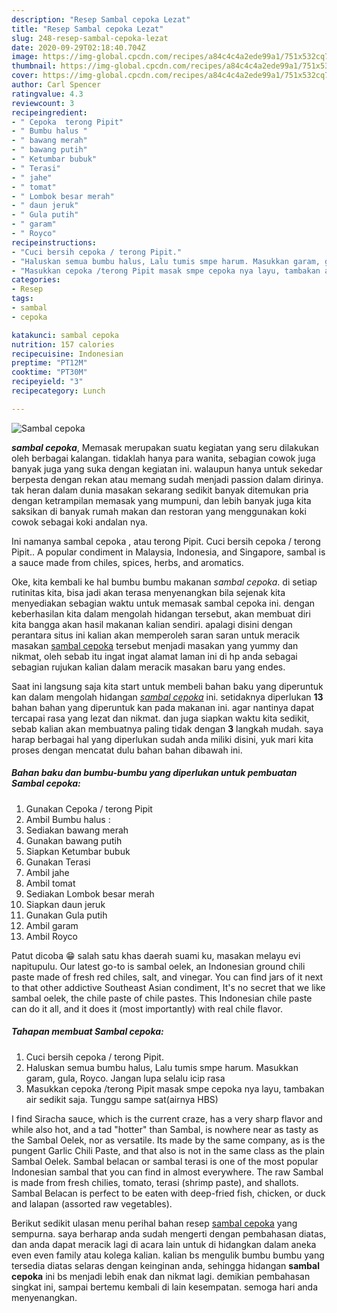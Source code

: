 ```yaml
---
description: "Resep Sambal cepoka Lezat"
title: "Resep Sambal cepoka Lezat"
slug: 248-resep-sambal-cepoka-lezat
date: 2020-09-29T02:18:40.704Z
image: https://img-global.cpcdn.com/recipes/a84c4c4a2ede99a1/751x532cq70/sambal-cepoka-foto-resep-utama.jpg
thumbnail: https://img-global.cpcdn.com/recipes/a84c4c4a2ede99a1/751x532cq70/sambal-cepoka-foto-resep-utama.jpg
cover: https://img-global.cpcdn.com/recipes/a84c4c4a2ede99a1/751x532cq70/sambal-cepoka-foto-resep-utama.jpg
author: Carl Spencer
ratingvalue: 4.3
reviewcount: 3
recipeingredient:
- " Cepoka  terong Pipit"
- " Bumbu halus "
- " bawang merah"
- " bawang putih"
- " Ketumbar bubuk"
- " Terasi"
- " jahe"
- " tomat"
- " Lombok besar merah"
- " daun jeruk"
- " Gula putih"
- " garam"
- " Royco"
recipeinstructions:
- "Cuci bersih cepoka / terong Pipit."
- "Haluskan semua bumbu halus, Lalu tumis smpe harum. Masukkan garam, gula, Royco. Jangan lupa selalu icip rasa"
- "Masukkan cepoka /terong Pipit masak smpe cepoka nya layu, tambakan air sedikit saja. Tunggu sampe sat(airnya HBS)"
categories:
- Resep
tags:
- sambal
- cepoka

katakunci: sambal cepoka 
nutrition: 157 calories
recipecuisine: Indonesian
preptime: "PT12M"
cooktime: "PT30M"
recipeyield: "3"
recipecategory: Lunch

---
```



![Sambal cepoka](https://img-global.cpcdn.com/recipes/a84c4c4a2ede99a1/751x532cq70/sambal-cepoka-foto-resep-utama.jpg)

<b><i>sambal cepoka</i></b>, Memasak merupakan suatu kegiatan yang seru dilakukan oleh berbagai kalangan. tidaklah hanya para wanita, sebagian cowok juga banyak juga yang suka dengan kegiatan ini. walaupun hanya untuk sekedar berpesta dengan rekan atau memang sudah menjadi passion dalam dirinya. tak heran dalam dunia masakan sekarang sedikit banyak ditemukan pria dengan ketrampilan memasak yang mumpuni, dan lebih banyak juga kita saksikan di banyak rumah makan dan restoran yang menggunakan koki cowok sebagai koki andalan nya.

Ini namanya sambal cepoka , atau terong Pipit. Cuci bersih cepoka / terong Pipit.. A popular condiment in Malaysia, Indonesia, and Singapore, sambal is a sauce made from chiles, spices, herbs, and aromatics.

Oke, kita kembali ke hal bumbu bumbu makanan <i>sambal cepoka</i>. di setiap rutinitas kita, bisa jadi akan terasa menyenangkan bila sejenak kita menyediakan sebagian waktu untuk memasak sambal cepoka ini. dengan keberhasilan kita dalam mengolah hidangan tersebut, akan membuat diri kita bangga akan hasil makanan kalian sendiri. apalagi disini dengan perantara situs ini kalian akan memperoleh saran saran untuk meracik masakan <u>sambal cepoka</u> tersebut menjadi masakan yang yummy dan nikmat, oleh sebab itu ingat ingat alamat laman ini di hp anda sebagai sebagian rujukan kalian dalam meracik masakan baru yang endes.


Saat ini langsung saja kita start untuk membeli bahan baku yang diperuntuk kan dalam mengolah hidangan <u><i>sambal cepoka</i></u> ini. setidaknya diperlukan <b>13</b> bahan bahan yang diperuntuk kan pada makanan ini. agar nantinya dapat tercapai rasa yang lezat dan nikmat. dan juga siapkan waktu kita sedikit, sebab kalian akan membuatnya paling tidak dengan <b>3</b> langkah mudah. saya harap berbagai hal yang diperlukan sudah anda miliki disini, yuk mari kita proses dengan mencatat dulu bahan bahan dibawah ini.

<!--inarticleads1-->

##### Bahan baku dan bumbu-bumbu yang diperlukan untuk pembuatan Sambal cepoka:

1. Gunakan  Cepoka / terong Pipit
1. Ambil  Bumbu halus :
1. Sediakan  bawang merah
1. Gunakan  bawang putih
1. Siapkan  Ketumbar bubuk
1. Gunakan  Terasi
1. Ambil  jahe
1. Ambil  tomat
1. Sediakan  Lombok besar merah
1. Siapkan  daun jeruk
1. Gunakan  Gula putih
1. Ambil  garam
1. Ambil  Royco


Patut dicoba 😁 salah satu khas daerah suami ku, masakan melayu evi napitupulu. Our latest go-to is sambal oelek, an Indonesian ground chili paste made of fresh red chiles, salt, and vinegar. You can find jars of it next to that other addictive Southeast Asian condiment, It&#39;s no secret that we like sambal oelek, the chile paste of chile pastes. This Indonesian chile paste can do it all, and it does it (most importantly) with real chile flavor. 

<!--inarticleads2-->

##### Tahapan membuat Sambal cepoka:

1. Cuci bersih cepoka / terong Pipit.
1. Haluskan semua bumbu halus, Lalu tumis smpe harum. Masukkan garam, gula, Royco. Jangan lupa selalu icip rasa
1. Masukkan cepoka /terong Pipit masak smpe cepoka nya layu, tambakan air sedikit saja. Tunggu sampe sat(airnya HBS)


I find Siracha sauce, which is the current craze, has a very sharp flavor and while also hot, and a tad &#34;hotter&#34; than Sambal, is nowhere near as tasty as the Sambal Oelek, nor as versatile. Its made by the same company, as is the pungent Garlic Chili Paste, and that also is not in the same class as the plain Sambal Oelek. Sambal belacan or sambal terasi is one of the most popular Indonesian sambal that you can find in almost everywhere. The raw Sambal is made from fresh chilies, tomato, terasi (shrimp paste), and shallots. Sambal Belacan is perfect to be eaten with deep-fried fish, chicken, or duck and lalapan (assorted raw vegetables). 

Berikut sedikit ulasan menu perihal bahan resep <u>sambal cepoka</u> yang sempurna. saya berharap anda sudah mengerti dengan pembahasan diatas, dan anda dapat meracik lagi di acara lain untuk di hidangkan dalam aneka even even family atau kolega kalian. kalian bs mengulik bumbu bumbu yang tersedia diatas selaras dengan keinginan anda, sehingga hidangan <b>sambal cepoka</b> ini bs menjadi lebih enak dan nikmat lagi. demikian pembahasan singkat ini, sampai bertemu kembali di lain kesempatan. semoga hari anda menyenangkan.

